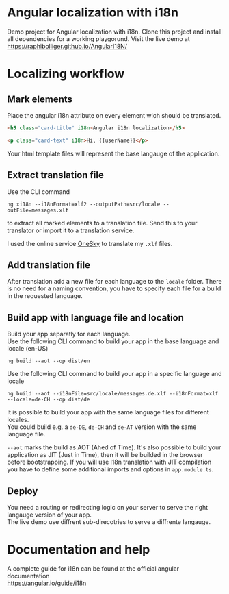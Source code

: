 [//]: # (ng build --aot --prod --op docs/en  --base-href=/AngularI18N/en/)
[//]: # (ng build --aot --prod --i18nFile=src/locale/messages.de.xlf --i18nFormat=xlf --locale=de-CH --op docs/de  --base-href=/AngularI18N/de/)
[//]: # (ng build --aot --prod --locale=it --op docs/fr  --base-href=/AngularI18N/fr/)
[//]: # (ng build --aot --prod --locale=it --op docs/it  --base-href=/AngularI18N/it/)

# Angular localization with i18n
Demo project for Angular localization with i18n. Clone this project and install all dependencies for a working playgorund.
Visit the live demo at https://raphibolliger.github.io/AngularI18N/

# Localizing workflow

## Mark elements

Place the angular i18n attribute on every element wich should be translated.
```html
<h5 class="card-title" i18n>Angular i18n localization</h5>
```
```html
<p class="card-text" i18n>Hi, {{userName}}</p>
```
Your html template files will represent the base langauge of the application.

## Extract translation file
Use the CLI command
```
ng xi18n --i18nFormat=xlf2 --outputPath=src/locale --outFile=messages.xlf
```
to extract all marked elements to a translation file.
Send this to your translator or import it to a translation service.

I used the online service [OneSky](https://www.oneskyapp.com/) to translate my `.xlf` files.

## Add translation file
After translation add a new file for each language to the `locale` folder.
There is no need for a naming convention, you have to specify each file for a build in the requested language.

## Build app with language file and location
Build your app separatly for each language.  
Use the following CLI command to build your app in the base language and locale (en-US)
```
ng build --aot --op dist/en
```

Use the following CLI command to build your app in a specific language and locale
```
ng build --aot --i18nFile=src/locale/messages.de.xlf --i18nFormat=xlf --locale=de-CH --op dist/de
```

It is possible to build your app with the same language files for different locales.  
You could build e.g. a `de-DE`, `de-CH` and `de-AT` version with the same language file.

`--aot` marks the build as AOT (Ahed of Time). It's also possible to build your application as JIT (Just in Time), then it will be builded in the browser before bootstrapping.
If you will use i18n translation with JIT compilation you have to define some additional imports and options in `app.module.ts`.

## Deploy

You need a routing or redirecting logic on your server to serve the right langauge version of your app.  
The live demo use diffrent sub-direcotries to serve a diffrente langauge.

# Documentation and help
A complete guide for i18n can be found at the official angular documentation  
https://angular.io/guide/i18n